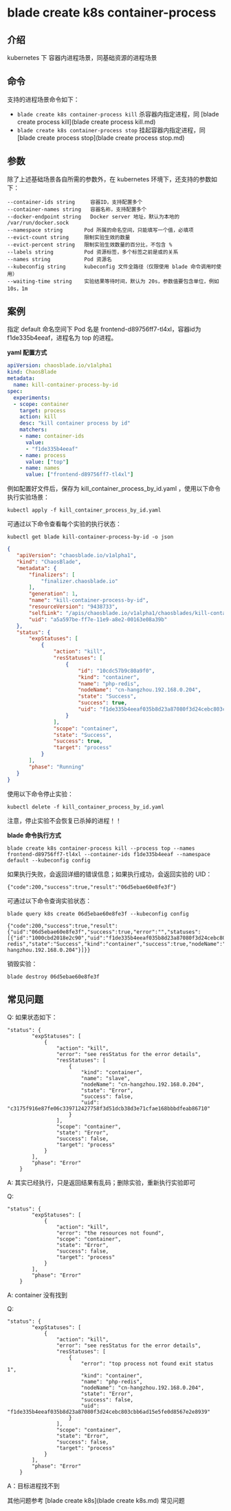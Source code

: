 # blade create k8s container-process

## 介绍
kubernetes 下 容器内进程场景，同基础资源的进程场景

## 命令
支持的进程场景命令如下：
* `blade create k8s container-process kill` 杀容器内指定进程，同 [blade create process kill](blade create process kill.md)
* `blade create k8s container-process stop` 挂起容器内指定进程，同 [blade create process stop](blade create process stop.md)

## 参数
除了上述基础场景各自所需的参数外，在 kubernetes 环境下，还支持的参数如下：
```
--container-ids string     容器ID，支持配置多个
--container-names string   容器名称，支持配置多个
--docker-endpoint string   Docker server 地址，默认为本地的 /var/run/docker.sock
--namespace string       Pod 所属的命名空间，只能填写一个值，必填项
--evict-count string     限制实验生效的数量
--evict-percent string   限制实验生效数量的百分比，不包含 %
--labels string          Pod 资源标签，多个标签之前是或的关系
--names string           Pod 资源名
--kubeconfig string      kubeconfig 文件全路径（仅限使用 blade 命令调用时使用）
--waiting-time string    实验结果等待时间，默认为 20s，参数值要包含单位，例如 10s，1m
```

## 案例
指定 default 命名空间下 Pod 名是 frontend-d89756ff7-tl4xl，容器id为 f1de335b4eeaf，进程名为 top 的进程。

**yaml 配置方式** 
```yaml
apiVersion: chaosblade.io/v1alpha1
kind: ChaosBlade
metadata:
  name: kill-container-process-by-id
spec:
  experiments:
  - scope: container
    target: process
    action: kill
    desc: "kill container process by id"
    matchers:
    - name: container-ids
      value:
      - "f1de335b4eeaf"
    - name: process
      value: ["top"]
    - name: names
      value: ["frontend-d89756ff7-tl4xl"]
```
例如配置好文件后，保存为 kill_container_process_by_id.yaml ，使用以下命令执行实验场景：
 ```
 kubectl apply -f kill_container_process_by_id.yaml 
 ```
 可通过以下命令查看每个实验的执行状态：
 ```
 kubectl get blade kill-container-process-by-id -o json
 ``` 
 ```json
{
    "apiVersion": "chaosblade.io/v1alpha1",
    "kind": "ChaosBlade",
    "metadata": {
        "finalizers": [
            "finalizer.chaosblade.io"
        ],
        "generation": 1,
        "name": "kill-container-process-by-id",
        "resourceVersion": "9438733",
        "selfLink": "/apis/chaosblade.io/v1alpha1/chaosblades/kill-container-process-by-id",
        "uid": "a5a597be-ff7e-11e9-a8e2-00163e08a39b"
    },
    "status": {
        "expStatuses": [
            {
                "action": "kill",
                "resStatuses": [
                    {
                        "id": "10cdc57b9c80a9f0",
                        "kind": "container",
                        "name": "php-redis",
                        "nodeName": "cn-hangzhou.192.168.0.204",
                        "state": "Success",
                        "success": true,
                        "uid": "f1de335b4eeaf035b8d23a87080f3d24cebc803cbb6ad15e5fe0d8567e2e8939"
                    }
                ],
                "scope": "container",
                "state": "Success",
                "success": true,
                "target": "process"
            }
        ],
        "phase": "Running"
    }
}
 ```
  
使用以下命令停止实验：
```
kubectl delete -f kill_container_process_by_id.yaml 
```

注意，停止实验不会恢复已杀掉的进程！！

**blade 命令执行方式**
```shell
blade create k8s container-process kill --process top --names frontend-d89756ff7-tl4xl --container-ids f1de335b4eeaf --namespace default --kubeconfig config
```
如果执行失败，会返回详细的错误信息；如果执行成功，会返回实验的 UID：
```
{"code":200,"success":true,"result":"06d5ebae60e8fe3f"}
```
可通过以下命令查询实验状态：
```
blade query k8s create 06d5ebae60e8fe3f --kubeconfig config

{"code":200,"success":true,"result":{"uid":"06d5ebae60e8fe3f","success":true,"error":"","statuses":[{"id":"1000cbd2018e2c90","uid":"f1de335b4eeaf035b8d23a87080f3d24cebc803cbb6ad15e5fe0d8567e2e8939","name":"php-redis","state":"Success","kind":"container","success":true,"nodeName":"cn-hangzhou.192.168.0.204"}]}}
```
销毁实验：
```
blade destroy 06d5ebae60e8fe3f
```

## 常见问题
Q: 如果状态如下：
```
"status": {
        "expStatuses": [
            {
                "action": "kill",
                "error": "see resStatus for the error details",
                "resStatuses": [
                    {
                        "kind": "container",
                        "name": "slave",
                        "nodeName": "cn-hangzhou.192.168.0.204",
                        "state": "Error",
                        "success": false,
                        "uid": "c3175f916e87fe06c339712427758f3d51dcb38d3e71cfae168bbbdfeab86710"
                    }
                ],
                "scope": "container",
                "state": "Error",
                "success": false,
                "target": "process"
            }
        ],
        "phase": "Error"
    }
```
A: 其实已经执行，只是返回结果有乱码；删除实验，重新执行实验即可

Q: 
```
"status": {
        "expStatuses": [
            {
                "action": "kill",
                "error": "the resources not found",
                "scope": "container",
                "state": "Error",
                "success": false,
                "target": "process"
            }
        ],
        "phase": "Error"
    }
```
A: container 没有找到

Q: 
```
"status": {
        "expStatuses": [
            {
                "action": "kill",
                "error": "see resStatus for the error details",
                "resStatuses": [
                    {
                        "error": "top process not found exit status 1",
                        "kind": "container",
                        "name": "php-redis",
                        "nodeName": "cn-hangzhou.192.168.0.204",
                        "state": "Error",
                        "success": false,
                        "uid": "f1de335b4eeaf035b8d23a87080f3d24cebc803cbb6ad15e5fe0d8567e2e8939"
                    }
                ],
                "scope": "container",
                "state": "Error",
                "success": false,
                "target": "process"
            }
        ],
        "phase": "Error"
    }
```
A：目标进程找不到

其他问题参考 [blade create k8s](blade create k8s.md) 常见问题